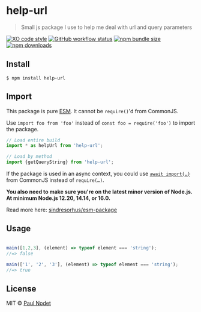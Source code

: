 # help-url
> Small js package I use to help me deal with url and query parameters

[![XO code style](https://img.shields.io/badge/code_style-XO-5ed9c7.svg)](https://github.com/xojs/xo)
[![GitHub workflow status](https://img.shields.io/github/workflow/status/pnxdxt/help-url/CI)](https://github.com/pnxdxt/help-url)
[![npm bundle size](https://img.shields.io/bundlephobia/min/help-url)](https://bundlephobia.com/package/help-url)
[![npm downloads](https://img.shields.io/npm/dt/help-url)](https://www.npmjs.com/package/help-url)

## Install
```
$ npm install help-url
```
## Import

This package is pure [ESM](https://developer.mozilla.org/en-US/docs/Web/JavaScript/Guide/Modules). It cannot be `require()`'d from CommonJS.

Use `import foo from 'foo'` instead of `const foo = require('foo')` to import the package.

```js
// Load entire build
import * as helpUrl from 'help-url';

// Load by method
import {getQueryString} from 'help-url';
```
If the package is used in an async context, you could use [`await import(…)`](https://developer.mozilla.org/en-US/docs/Web/JavaScript/Reference/Statements/import#dynamic_imports) from CommonJS instead of `require(…)`.

**You also need to make sure you're on the latest minor version of Node.js. At minimum Node.js 12.20, 14.14, or 16.0.**

Read more here: [sindresorhus/esm-package](https://gist.github.com/sindresorhus/a39789f98801d908bbc7ff3ecc99d99c)


## Usage

```js

main([1,2,3], (element) => typeof element === 'string');
//=> false

main(['1', '2', '3'], (element) => typeof element === 'string');
//=> true
```

## License

MIT © [Paul Nodet](https://pnodet.com)
